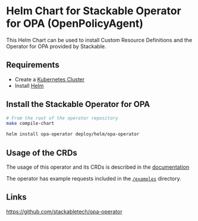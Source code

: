 # Helm Chart for Stackable Operator for OPA (OpenPolicyAgent)

This Helm Chart can be used to install Custom Resource Definitions and the
Operator for OPA provided by Stackable.


## Requirements

- Create a [Kubernetes Cluster](../Readme.md)
- Install [Helm](https://helm.sh/docs/intro/install/)


## Install the Stackable Operator for OPA

```bash
# From the root of the operator repository
make compile-chart

helm install opa-operator deploy/helm/opa-operator
```


## Usage of the CRDs

The usage of this operator and its CRDs is described in the [documentation](https://docs.stackable.tech/opa/index.html)

The operator has example requests included in the [`/examples`](https://github.com/stackabletech/opa/operator/tree/main/examples) directory.


## Links

https://github.com/stackabletech/opa-operator



